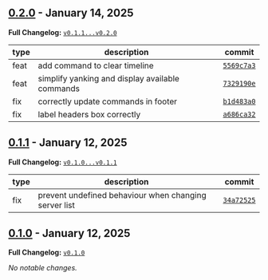 ## [0.2.0](https://github.com/JanMalch/argus/tree/v0.2.0) - January 14, 2025

**Full Changelog:** [`v0.1.1...v0.2.0`](https://github.com/JanMalch/argus/compare/v0.1.1...v0.2.0)

| type | description | commit |
|---|---|---|
| feat | add command to clear timeline | [`5569c7a3`](https://github.com/JanMalch/argus/commit/5569c7a308f263b9dfb41d972a81bcb545689098) |
| feat | simplify yanking and display available commands | [`7329190e`](https://github.com/JanMalch/argus/commit/7329190ed79bc368d4cccb203064775397424e57) |
| fix | correctly update commands in footer | [`b1d483a0`](https://github.com/JanMalch/argus/commit/b1d483a023f1694dcc111194b5124dea812e0b96) |
| fix | label headers box correctly | [`a686ca32`](https://github.com/JanMalch/argus/commit/a686ca32c67fd0424dd3c04fde0d4b78ca6904fa) |



## [0.1.1](https://github.com/JanMalch/argus/tree/v0.1.1) - January 12, 2025

**Full Changelog:** [`v0.1.0...v0.1.1`](https://github.com/JanMalch/argus/compare/v0.1.0...v0.1.1)

| type | description | commit |
|---|---|---|
| fix | prevent undefined behaviour when changing server list | [`34a72525`](https://github.com/JanMalch/argus/commit/34a72525e42981267ee6987c95e101ba4177f268) |



## [0.1.0](https://github.com/JanMalch/argus/tree/v0.1.0) - January 12, 2025

**Full Changelog:** [`v0.1.0`](https://github.com/JanMalch/argus/commits/v0.1.0)

_No notable changes._

